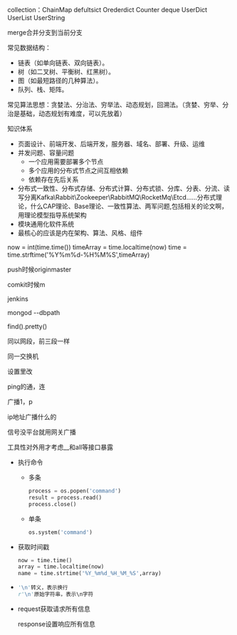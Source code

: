collection：ChainMap defultsict Orederdict Counter deque UserDict UserList UserString

merge合并分支到当前分支 

常⻅数据结构：

*   链表（如单向链表、双向链表）。
*   树（如⼆叉树、平衡树、红⿊树）。
*   图（如最短路径的⼏种算法）。
*   队列、栈、矩阵。

常⻅算法思想：贪婪法、分治法、穷举法、动态规划，回溯法。（贪婪、穷举、分治是基础，动态规划有难度，可以先放着）

知识体系

*   页面设计、前端开发、后端开发，服务器、域名、部署、升级、运维
*   并发问题、容量问题
    *   一个应用需要部署多个节点
    *   多个应用的分布式节点之间互相依赖
    *   依赖存在先后关系
*   分布式一致性、分布式存储、分布式计算、分布式锁、分库、分表、分流、读写分离Kafka\Rabbit\Zookeeper\RabbitMQ\RocketMq\Etcd……分布式理论，什么CAP理论、Base理论、一致性算法、两军问题,包括相关的论文啊，用理论模型指导系统架构
*   模块通用化软件系统
*   最核心的应该是内在架构、算法、风格、组件

now = int(time.time())
timeArray = time.localtime(now)
time = time.strftime('%Y%m%d-%H%M%S',timeArray)

push时候originmaster

comkit时候m

jenkins

mongod --dbpath

find().pretty()

同以网段，前三段一样

同一交换机

设置里改

ping的通，连

广播1，p

ip地址广播什么的

信号没平台就用网关广播

工具性对外用才考虑__和all等接口暴露

*   执行命令

    *   多条

        ```python
        process = os.popen('command')
        result = process.read()
        process.close()
        ```

    *   单条

        ```python
        os.system('command')
        ```

*   获取时间戳

    ```python
    now = time.time()
    array = time.localtime(now)
    name = time.strtime('%Y_%m%d_%H_%M_%S',array)
    ```

*   ```python
    '\n'转义，表示换行
    r'\n'原始字符串，表示\n字符
    ```

*   request获取请求所有信息

    response设置响应所有信息